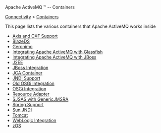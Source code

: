 Apache ActiveMQ ™ -- Containers 

[Connectivity](connectivity.html) > [Containers](containers.html)


This page lists the various containers that Apache ActiveMQ works inside

*   [Axis and CXF Support](axis-and-cxf-support.html)
*   [BlazeDS](blazeds.html)
*   [Geronimo](geronimo.html)
*   [Integrating Apache ActiveMQ with Glassfish](integrating-apache-activemq-with-glassfish.html)
*   [Integrating Apache ActiveMQ with JBoss](integrating-apache-activemq-with-jboss.html)
*   [J2EE](j2ee.html)
*   [JBoss Integration](jboss-integration.html)
*   [JCA Container](jca-container.html)
*   [JNDI Support](jndi-support.html)
*   [Old OSGi Integration](old-osgi-integration.html)
*   [OSGi Integration](osgi-integration.html)
*   [Resource Adapter](resource-adapter.html)
*   [SJSAS with GenericJMSRA](sjsas-with-genericjmsra.html)
*   [Spring Support](spring-support.html)
*   [Sun JNDI](sun-jndi.html)
*   [Tomcat](tomcat.html)
*   [WebLogic Integration](weblogic-integration.html)
*   [zOS](zos.html)

